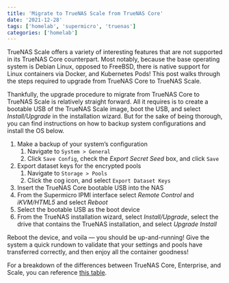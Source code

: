 ```yaml
---
title: 'Migrate to TrueNAS Scale from TrueNAS Core'
date: '2021-12-28'
tags: ['homelab', 'supermicro', 'truenas']
categories: ['homelab']
---
```


TrueNAS Scale offers a variety of interesting features that are not supported in its TrueNAS Core counterpart. Most notably, because the base operating system is Debian Linux, opposed to FreeBSD, there is native support for Linux containers via Docker, and Kubernetes Pods! This post walks through the steps required to upgrade from TrueNAS Core to TrueNAS Scale.

<!--more-->

Thankfully, the upgrade procedure to migrate from TrueNAS Core to TrueNAS Scale is relatively straight forward. All it requires is to create a bootable USB of the TrueNAS Scale image, boot the USB, and select *Install/Upgrade* in the installation wizard. But for the sake of being thorough, you can find instructions on how to backup system configurations and install the OS below.

1. Make a backup of your system’s configuration
    1. Navigate to `System > General`
    2. Click `Save Config`, check the *Export Secret Seed* box, and click `Save`
2. Export dataset keys for the encrypted pools
    1. Navigate to `Storage > Pools`
    2. Click the cog icon, and select `Export Dataset Keys`
3. Insert the TrueNAS Core bootable USB into the NAS
4. From the Supermicro IPMI interface select *Remote Control* and *iKVM/HTML5* and select *Reboot*
5. Select the bootable USB as the boot device
6. From the TrueNAS installation wizard, select *Install/Upgrade*, select the drive that contains the TrueNAS installation, and select *Upgrade Install*

Reboot the device, and voila — you should be up-and-running! Give the system a quick rundown to validate that your settings and pools have transferred correctly, and then enjoy all the container goodness!

For a breakdown of the differences between TrueNAS Core, Enterprise, and Scale, you can reference [this table](https://www.truenas.com/help-me-choose/).
